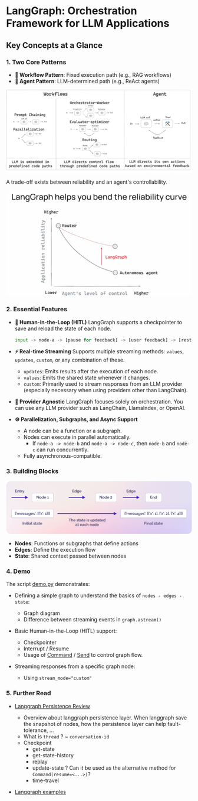 # LangGraph: Orchestration Framework for LLM Applications

## Key Concepts at a Glance

### 1. Two Core Patterns
- **🔄 Workflow Pattern**: Fixed execution path (e.g., RAG workflows)
- **🤖 Agent Pattern**: LLM-determined path (e.g., ReAct agents)

![Workflow & Agent Pattern](./assets/workflows.png)

A trade-off exists between reliability and an agent's controllability.

![Reliability Curve](./assets/reliability-curve.png)

### 2. Essential Features

- **👥 Human-in-the-Loop (HITL)**
    LangGraph supports a checkpointer to save and reload the state of each node.

    ```python
    input -> node-a -> [pause for feedback] -> [user feedback] -> [restore at the beginning of node-a] -> node-b -> end
    ```

- **⚡ Real-time Streaming**
    Supports multiple streaming methods: `values`, `updates`, `custom`, or any combination of these.

    - `updates`: Emits results after the execution of each node.
    - `values`: Emits the shared state whenever it changes.
    - `custom`: Primarily used to stream responses from an LLM provider (especially necessary when using providers other than LangChain).

- **🔌 Provider Agnostic**
    LangGraph focuses solely on orchestration. You can use any LLM provider such as LangChain, LlamaIndex, or OpenAI.

- **⚙️ Parallelization, Subgraphs, and Async Support**
    - A node can be a function or a subgraph.
    - Nodes can execute in parallel automatically.
        - If `node-a -> node-b` and `node-a -> node-c`, then `node-b` and `node-c` can run concurrently.
    - Fully asynchronous-compatible.

### 3. Building Blocks

![nodes-edges-state](./assets//nodes-edges-state.png)

- **Nodes**: Functions or subgraphs that define actions
- **Edges**: Define the execution flow
- **State**: Shared context passed between nodes

### 4. Demo

The script [demo.py](./demo.py) demonstrates:

- Defining a simple graph to understand the basics of `nodes - edges - state`:
    - Graph diagram
    - Difference between streaming events in `graph.astream()`

- Basic Human-in-the-Loop (HITL) support:
    - Checkpointer
    - Interrupt / Resume
    - Usage of [Command](https://langchain-ai.github.io/langgraph/concepts/low_level/#send) / [Send](https://langchain-ai.github.io/langgraph/concepts/low_level/#send) to control graph flow.

- Streaming responses from a specific graph node:
    - Using `stream_mode="custom"`


### 5. Further Read

- [Langgraph Persistence Review](https://langchain-ai.github.io/langgraph/concepts/persistence/)

    * Overview about langgraph persistence layer. When langgraph save the snapshot of nodes, how the persistence layer can help fault-tolerance, ...
    * What is `thread` ? ~ `conversation-id`
    * Checkpoint
        - get-state
        - get-state-history
        - replay
        - update-state ? Can it be used as the alternative method for `Command(resume=<...>)`?
        - time-travel

- [Langgraph examples](https://github.com/langchain-ai/langgraph/tree/main/examples)
